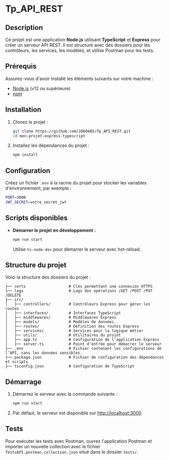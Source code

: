 # Tp_API_REST

## Description

Ce projet est une application **Node.js** utilisant **TypeScript** et **Express** pour créer un serveur API REST. Il est structuré avec des dossiers pour les contrôleurs, les services, les modèles, et utilise Postman pour les tests.

## Prérequis

Assurez-vous d'avoir installé les éléments suivants sur votre machine :

- [Node.js](https://nodejs.org/en/) (v12 ou supérieure)
- [npm](https://www.npmjs.com/)

## Installation

1. Clonez le projet :

   ```bash
   git clone https://github.com/2060485/Tp_API_REST.git
   cd mon-projet-express-typescript

   ```

2. Installez les dépendances du projet :

   ```bash
   npm install
   ```

## Configuration

Créez un fichier `.env` à la racine du projet pour stocker les variables d'environnement, par exemple :

```bash
PORT=3000
JWT_SECRET=votre_secret_jwt
```

## Scripts disponibles

- **Démarrer le projet en développement :**

   ```bash
   npm run start
   ```

   Utilise `ts-node-dev` pour démarrer le serveur avec hot-reload.

## Structure du projet

Voici la structure des dossiers du projet :

```
├── certs                   # Clés permettant une connexion HTTPS
├── logs                    # Logs des opérations /GET /POST /PUT /DELETE
├── src/
│   ├── controllers/        # Contrôleurs Express pour gérer les routes
│   ├── interfaces/         # Interfaces TypeScript
│   ├── middlewares/        # Middlewares Express
│   ├── models/             # Modèles de données
│   ├── routes/             # Définition des routes Express
│   ├── services/           # Services pour la logique métier
│   ├── utils/              # Utilitaires du projet
│   ├── app.ts              # Configuration de l'application Express
│   ├── server.ts           # Point d'entrée pour démarrer le serveur
├── .env                    # Fichier contenant les configurations de l’API, sans les données sensibles.
├── package.json            # Fichier de configuration des dépendances et scripts
├── tsconfig.json           # Configuration de TypeScript
```

## Démarrage

1. Démarrez le serveur avec la commande suivante :

   ```bash
   npm run start
   ```

2. Par défaut, le serveur est disponible sur [http://localhost:3000](http://localhost:3000).

## Tests

Pour exécuter les tests avec Postman, ouvrez l'application Postman et importer un nouvelle collection avec le fichier `TestsAPI.postman_collection.json` situé dans le dossier `tests/`.
